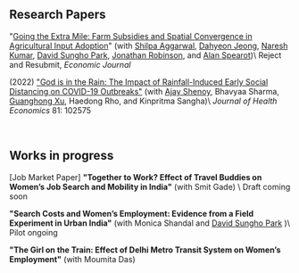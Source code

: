 
<h2> Research Papers </h2>



"[Going the Extra Mile: Farm Subsidies and Spatial Convergence in Agricultural Input Adoption](/files/FISP.pdf)" (with [Shilpa Aggarwal](https://aggarwalshilpa.wixsite.com/home), [Dahyeon Jeong](https://dahyeonjeong.com/), [Naresh Kumar](https://sites.google.com/ucsc.edu/nkumar/),  [David Sungho Park](https://dshpark.com/), [Jonathan Robinson](https://people.ucsc.edu/~jmrtwo/), and [Alan Spearot](https://people.ucsc.edu/~aspearot/))\\
Reject and Resubmit, _Economic Journal_ 


(2022) ["God is in the Rain: The Impact of Rainfall-Induced Early Social Distancing on COVID-19 Outbreaks"](https://www.sciencedirect.com/science/article/pii/S0167629621001600) (with [Ajay Shenoy](https://people.ucsc.edu/~azshenoy/), Bhavyaa Sharma, [Guanghong Xu](https://guanghongxu.github.io/), Haedong Rho, and Kinpritma Sangha)\\
_Journal of Health Economics_ 81: 102575
  


<br/>



<h2> Works in progress </h2>

\[Job Market Paper\] **"Together to Work? Effect of Travel Buddies on Women’s Job Search and Mobility in India"** (with Smit Gade) \\
Draft coming soon
<br/>

**"Search Costs and Women’s Employment: Evidence from a Field Experiment in Urban India"** (with Monica Shandal and [David Sungho Park](https://dshpark.com/) )\\
Pilot ongoing

**"The Girl on the Train: Effect of Delhi Metro Transit System on Women’s Employment"** (with Moumita Das)
<br/>

<br/>

<!-- Google tag (gtag.js) -->
<script async src="https://www.googletagmanager.com/gtag/js?id=G-6R03Z19W47"></script>
<script>
  window.dataLayer = window.dataLayer || [];
  function gtag(){dataLayer.push(arguments);}
  gtag('js', new Date());

  gtag('config', 'G-6R03Z19W47');
</script>